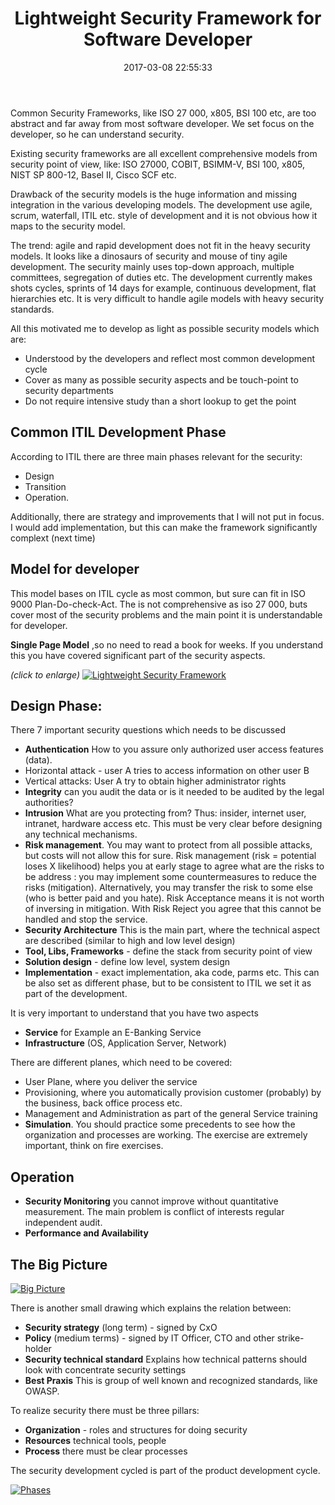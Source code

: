 ﻿---
title: Lightweight Security Framework for Software Developer
date: 2017-03-08 22:55:33
comments: false
tags: 
- secarch
- training
categories: 
- SecTraining 
photos: 
- /images/sec/arch_3.jpg
---
Common Security Frameworks, like ISO 27 000, x805, BSI 100 etc, are too abstract and far away from most software developer. We set focus on the developer, so he can understand security. 

Existing security frameworks are all  excellent comprehensive models from security point of view,  like: ISO 27000, COBIT, BSIMM-V, BSI 100, x805, NIST SP 800-12, Basel II, Cisco SCF etc. 

Drawback of the security models is the huge information and missing integration in the various developing models. The development use agile, scrum, waterfall, ITIL etc. style of development and it is not obvious how it maps to the security model.  

<!-- more --> 
The trend: agile and rapid development does not fit in the heavy security models. It looks like a dinosaurs of security and mouse of tiny agile development. The security mainly uses top-down approach, multiple committees, segregation of duties etc. The development currently makes shots cycles, sprints of 14 days for example, continuous development, flat hierarchies etc. It is very difficult to handle agile models with heavy security standards.

All this motivated me to develop as light as possible security models which are:

- Understood by the developers and reflect most common development cycle
- Cover as many as possible security aspects and be touch-point to security departments
- Do not require intensive study than a short lookup to get the point 

## Common ITIL Development Phase

According to ITIL there are three main phases relevant for the security: 
- Design
- Transition
- Operation. 

Additionally, there are strategy and improvements that I will not put in focus. 
I would add implementation, but this can make the framework significantly complext (next time)


## Model for developer

This model bases on ITIL cycle as most common, but sure can fit in ISO 9000 Plan-Do-check-Act. The is not comprehensive as iso 27 000, buts cover most of the security problems and the main point it is understandable for developer.

__Single Page Model__ ,so no need to read a book for weeks. If you understand this you have covered significant part of the security aspects.

_(click to enlarge)_
[![Lightweight Security Framework](/images/sec/arch_2.jpg)](/images/sec/arch_2.jpg)
## Design Phase: 

There 7 important security questions which needs to be discussed

- __Authentication__ How to you assure only authorized user access features (data). 
 - Horizontal attack - user A tries to access information on other user B 
 - Vertical attacks: User A try to obtain higher administrator rights
- __Integrity__ can you audit the data or is it needed to be audited by the legal authorities?
- __Intrusion__ What are you protecting from? Thus: insider, internet user, intranet, hardware access etc. This must be very clear before designing any technical mechanisms. 
- __Risk management__. You may want to protect from all possible attacks, but costs will not allow this for sure.  Risk management (risk = potential loses X likelihood)  helps you at early stage to agree what are the risks to be address : you may implement some countermeasures to reduce the risks (mitigation). Alternatively, you may transfer the risk to some else (who is better paid and you hate).  Risk Acceptance means it is not worth of inversing in mitigation. With Risk Reject you agree that this cannot be handled and stop the service.
- __Security Architecture__ This is the main part, where the technical aspect are described (similar to high and low level design)  
- __Tool, Libs, Frameworks__ - define the stack from security point of view   
- __Solution design__ - define low level, system design 
- __Implementation__ - exact implementation, aka code, parms etc. This can be also set as different phase, but to be consistent to ITIL we set it as part of the development.

It is very important to understand that you have two aspects

- __Service__ for Example an  E-Banking Service 
- __Infrastructure__ (OS, Application Server, Network) 

There are different planes, which need to be covered:

- User Plane, where you deliver the service
- Provisioning, where you automatically provision customer (probably) by the business, back office process etc.
- Management and Administration   as part of the general Service training 
- __Simulation__.  You should practice some precedents to see how the organization and processes are working.  The exercise are extremely important, think on fire exercises.

## Operation

- __Security Monitoring__ you cannot improve without quantitative measurement. The main problem is  conflict of interests regular independent audit.
- __Performance and Availability__

## The Big Picture 


[![Big Picture](/images/sec/arch_3.jpg)](/images/sec/arch_3.jpg)

There is another small drawing which explains the relation between: 
- __Security strategy__ (long term) - signed by CxO
- __Policy__ (medium terms) - signed by IT Officer, CTO and other strike-holder
- __Security technical standard__ Explains how technical patterns should look with concentrate security settings
- __Best Praxis__ This is group of well known and recognized standards, like OWASP.

To realize security there must be three pillars: 
- __Organization__ - roles and structures for doing security
- __Resources__  technical tools,  people
- __Process__ there must be clear processes 

The security development cycled is part of the product development cycle.

[![Phases](/images/sec/arch_1.jpg)](/images/sec/arch_1.jpg)
